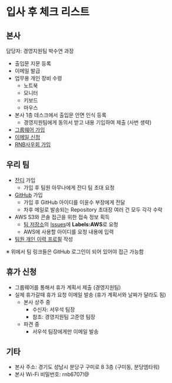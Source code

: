 # 입사 후 체크 리스트

## 본사
담당자: 경영지원팀 박수연 과장

- 출입문 지문 등록
- 이메일 발급
- 업무용 개인 장비 수령
  - 노트북
  - 모니터
  - 키보드
  - 마우스
- 본사 1층 데스크에서 출입문 안면 인식 등록
  - 경영지원팀에게 동의서 받고 내용 기입하여 제출 (사번 생략)
- [그룹웨어 가입](groupware.md)
- [이메일 신청](email.md)
- [RNB사우회 가입](cafe.md)

## 우리 팀
- [잔디](https://www.jandi.com) 가입
  - 가입 후 팀원 아무나에게 잔디 팀 초대 요청
- [GitHub](https://github.com) 가입
  - 가입 후 GitHub 아이디를 이윤수 부장에게 전달
  - 차후 메일로 발송되는 Repository 초대장 여러 건 모두 각각 수락
- AWS S3와 콘솔 접근을 위한 접속 정보 획득
  - [팀 저장소](https://github.com/rnb-rpa/Team)의 [Issues](https://github.com/rnb-rpa/Team/issues/new)에 **Labels:AWS**로 요청
  - AWS에 사용할 아이디를 요청 내용에 입력
- [팀원 개인 이력 프로필](https://github.com/rnb-rpa/Team/tree/master/profile) 작성

※ 위에서 팀 링크들은 GitHub 로그인이 되어 있어야 접근 가능함

## 휴가 신청
- 그룹웨어를 통해서 휴가 계획서 제출 (경영지원팀)
- 실제 휴가갈때 휴가 요청 이메일 발송 (휴가 계획서와 날짜가 달라도 됨)
  - 본사 상주 중
    - 수신자: 서우석 팀장
    - 참조: 경영지원팀 고준영 팀장
  - 파견 중
    - 서우석 팀장에게만 이메일 발송

## 기타
* 본사 주소: 경기도 성남시 분당구 구미로 8 3층 (구미동, 분당엠타워)
* 본사 Wi-Fi 비밀번호: rnb6707!@
